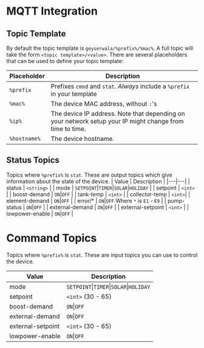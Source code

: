 # MQTT Integration
## Topic Template
By default the topic template is `geyserwala/%prefix%/%mac%`. A full topic will take the form `<topic template>/<value>`. There are several placeholders that can be used to define your topic template:

| Placeholder | Description |
|---|---|
| `%prefix` | Prefixes `cmnd` and `stat`. *Always* include a `%prefix` in your template |
| `%mac%` | The device MAC address, without `:`'s |
| `%ip%` | The device IP address. Note that depending on your network setup your IP might change from time to time. |
| `%hostname%` | The device hostname. |

## Status Topics
Topics where `%prefix%` is `stat`. These are output topics which give information about the state of the device.
| Value | Description |
|---|---|
| status | `<string>` |
| mode | `SETPOINT`\|`TIMER`\|`SOLAR`\|`HOLIDAY` |
| setpoint | `<int>` |
| boost-demand |  `ON`\|`OFF`  |
| tank-temp | `<int>` |
| collector-temp |  `<int>`|
| element-demand | `ON`\|`OFF` |
| error/* |  `ON`\|`OFF` Where `*` is `E1` - `E9` |
| pump-status |  `ON`\|`OFF` |
| external-demand | `ON`\|`OFF` |
| external-setpoint | `<int>` |
| lowpower-enable | `ON`\|`OFF` |

# Command Topics
Topics where `%prefix%` is `stat`. These are input topics you can use to control the device.

| Value | Description |
|---|---|
| mode | `SETPOINT`\|`TIMER`\|`SOLAR`\|`HOLIDAY` |
| setpoint | `<int>` (30 - 65) |
| boost-demand | `ON`\|`OFF` |
| external-demand | `ON`\|`OFF` |
| external-setpoint | `<int>` (30 - 65) |
| lowpower-enable | `ON`\|`OFF` |
